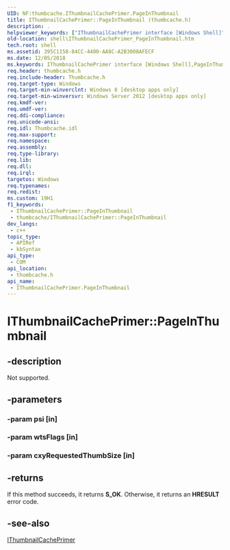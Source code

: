 ```yaml
---
UID: NF:thumbcache.IThumbnailCachePrimer.PageInThumbnail
title: IThumbnailCachePrimer::PageInThumbnail (thumbcache.h)
description: .
helpviewer_keywords: ["IThumbnailCachePrimer interface [Windows Shell]","PageInThumbnail method","IThumbnailCachePrimer.PageInThumbnail","IThumbnailCachePrimer::PageInThumbnail","PageInThumbnail","PageInThumbnail method [Windows Shell]","PageInThumbnail method [Windows Shell]","IThumbnailCachePrimer interface","shell.IThumbnailCachePrimer_PageInThumbnail","thumbcache/IThumbnailCachePrimer::PageInThumbnail"]
old-location: shell\IThumbnailCachePrimer_PageInThumbnail.htm
tech.root: shell
ms.assetid: 395C1158-84CC-4400-AA8C-A2B3008AFECF
ms.date: 12/05/2018
ms.keywords: IThumbnailCachePrimer interface [Windows Shell],PageInThumbnail method, IThumbnailCachePrimer.PageInThumbnail, IThumbnailCachePrimer::PageInThumbnail, PageInThumbnail, PageInThumbnail method [Windows Shell], PageInThumbnail method [Windows Shell],IThumbnailCachePrimer interface, shell.IThumbnailCachePrimer_PageInThumbnail, thumbcache/IThumbnailCachePrimer::PageInThumbnail
req.header: thumbcache.h
req.include-header: Thumbcache.h
req.target-type: Windows
req.target-min-winverclnt: Windows 8 [desktop apps only]
req.target-min-winversvr: Windows Server 2012 [desktop apps only]
req.kmdf-ver: 
req.umdf-ver: 
req.ddi-compliance: 
req.unicode-ansi: 
req.idl: Thumbcache.idl
req.max-support: 
req.namespace: 
req.assembly: 
req.type-library: 
req.lib: 
req.dll: 
req.irql: 
targetos: Windows
req.typenames: 
req.redist: 
ms.custom: 19H1
f1_keywords:
 - IThumbnailCachePrimer::PageInThumbnail
 - thumbcache/IThumbnailCachePrimer::PageInThumbnail
dev_langs:
 - c++
topic_type:
 - APIRef
 - kbSyntax
api_type:
 - COM
api_location:
 - thumbcache.h
api_name:
 - IThumbnailCachePrimer.PageInThumbnail
---
```


# IThumbnailCachePrimer::PageInThumbnail


## -description

Not supported.

## -parameters

### -param psi [in]

### -param wtsFlags [in]

### -param cxyRequestedThumbSize [in]

## -returns

If this method succeeds, it returns <b>S_OK</b>. Otherwise, it returns an <b>HRESULT</b> error code.

## -see-also

<a href="/windows/desktop/api/thumbcache/nn-thumbcache-ithumbnailcacheprimer">IThumbnailCachePrimer</a>